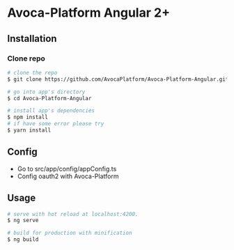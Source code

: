 # Avoca-Platform Angular 2+

## Installation

### Clone repo

``` bash
# clone the repo
$ git clone https://github.com/AvocaPlatform/Avoca-Platform-Angular.git

# go into app's directory
$ cd Avoca-Platform-Angular

# install app's dependencies
$ npm install
# if have some error please try
$ yarn install
```

## Config
* Go to src/app/config/appConfig.ts
* Config oauth2 with Avoca-Platform

## Usage

``` bash
# serve with hot reload at localhost:4200.
$ ng serve

# build for production with minification
$ ng build
```
